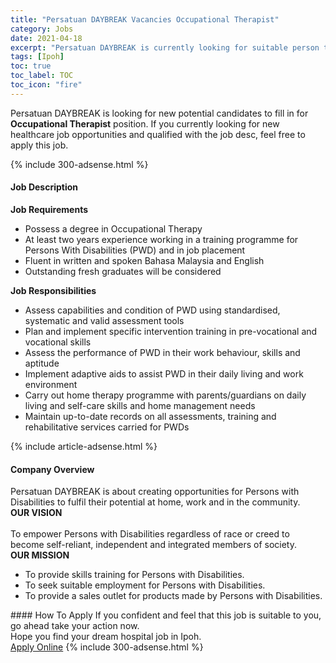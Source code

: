 ```yaml
---
title: "Persatuan DAYBREAK Vacancies Occupational Therapist" 
category: Jobs 
date: 2021-04-18 
excerpt: "Persatuan DAYBREAK is currently looking for suitable person to fill in the Occupational Therapist which positioned at Ipoh" 
tags: [Ipoh] 
toc: true 
toc_label: TOC 
toc_icon: "fire" 
--- 
```


<p>Persatuan DAYBREAK is looking for new potential candidates to fill in for <b>Occupational Therapist</b> position. If you currently looking for new healthcare job opportunities and qualified with the job desc, feel free to apply this job.
</p>{% include 300-adsense.html %} 
<div><div><h4>Job Description</h4></div><div><div><span><div><p><strong>Job Requirements</strong></p><ul><li>Possess a degree in Occupational Therapy</li><li>At least two years experience working in a training programme for Persons With Disabilities (PWD) and in job placement</li><li>Fluent in written and spoken Bahasa Malaysia and English</li><li>Outstanding fresh graduates will be considered</li></ul><p><strong>Job Responsibilities</strong></p><ul><li>Assess capabilities and condition of PWD using standardised, systematic and valid assessment tools</li><li>Plan and implement specific intervention training in pre-vocational and vocational skills</li><li>Assess the performance of PWD in their work behaviour, skills and aptitude</li><li>Implement adaptive aids to assist PWD in their daily living and work environment</li><li>Carry out home therapy programme with parents/guardians on daily living and self-care skills and home management needs</li><li>Maintain up-to-date records on all assessments, training and rehabilitative services carried for PWDs</li></ul></div></span></div></div></div> 
{% include article-adsense.html %} 
<div><div><h4>Company Overview</h4></div><div><div><span><div><div>Persatuan DAYBREAK is about creating opportunities for Persons with Disabilities to fulfil their potential at home, work and in the community.</div>
<div><strong>OUR VISION</strong></div>
<div><br>
To empower Persons with Disabilities regardless of race or creed to become self-reliant, independent and integrated members of society.</div>
<div><strong>OUR MISSION</strong></div>
<ul>
<li>To provide skills training for Persons with Disabilities.</li>
<li>To seek suitable employment for Persons with Disabilities.</li>
<li>To provide a sales outlet for products made by Persons with Disabilities.</li>
</ul></div></span></div></div></div> 
#### How To Apply 
If you confident and feel that this job is suitable to you, go ahead take your action now. <br/> 
Hope you find your dream hospital job in Ipoh. <br/> 
<a href="https://www.jobstreet.com.my/en/job/occupational-therapist-4525164?jobId=jobstreet-my-job-4525164" class="btn btn--warning" target="_blank" rel="nofollow noopenner">Apply Online</a> 
{% include 300-adsense.html %} 